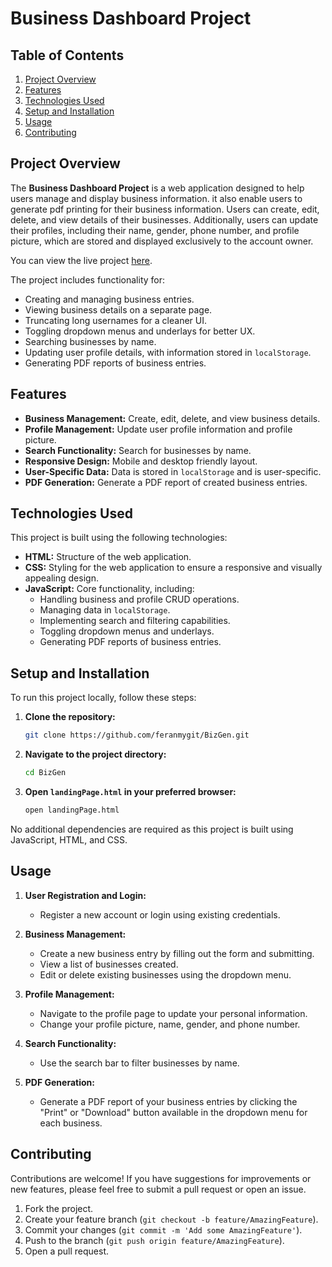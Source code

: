 # Business Dashboard Project

## Table of Contents
1. [Project Overview](#project-overview)
2. [Features](#features)
3. [Technologies Used](#technologies-used)
4. [Setup and Installation](#setup-and-installation)
5. [Usage](#usage)
6. [Contributing](#contributing)

## Project Overview

The **Business Dashboard Project** is a web application designed to help users manage and display business information. it also enable users to generate pdf printing for their business information. Users can create, edit, delete, and view details of their businesses. Additionally, users can update their profiles, including their name, gender, phone number, and profile picture, which are stored and displayed exclusively to the account owner.

You can view the live project [here](https://feranmygit.github.io/BizGen/).

The project includes functionality for:
- Creating and managing business entries.
- Viewing business details on a separate page.
- Truncating long usernames for a cleaner UI.
- Toggling dropdown menus and underlays for better UX.
- Searching businesses by name.
- Updating user profile details, with information stored in `localStorage`.
- Generating PDF reports of business entries.

## Features

- **Business Management:** Create, edit, delete, and view business details.
- **Profile Management:** Update user profile information and profile picture.
- **Search Functionality:** Search for businesses by name.
- **Responsive Design:** Mobile and desktop friendly layout.
- **User-Specific Data:** Data is stored in `localStorage` and is user-specific.
- **PDF Generation:** Generate a PDF report of created business entries.

## Technologies Used

This project is built using the following technologies:

- **HTML:** Structure of the web application.
- **CSS:** Styling for the web application to ensure a responsive and visually appealing design.
- **JavaScript:** Core functionality, including:
  - Handling business and profile CRUD operations.
  - Managing data in `localStorage`.
  - Implementing search and filtering capabilities.
  - Toggling dropdown menus and underlays.
  - Generating PDF reports of business entries.

## Setup and Installation

To run this project locally, follow these steps:

1. **Clone the repository:**
    ```sh
    git clone https://github.com/feranmygit/BizGen.git
    ```

2. **Navigate to the project directory:**
    ```sh
    cd BizGen
    ```

3. **Open `landingPage.html` in your preferred browser:**
    ```sh
    open landingPage.html
    ```

No additional dependencies are required as this project is built using JavaScript, HTML, and CSS.

## Usage

1. **User Registration and Login:**
   - Register a new account or login using existing credentials.

2. **Business Management:**
   - Create a new business entry by filling out the form and submitting.
   - View a list of businesses created.
   - Edit or delete existing businesses using the dropdown menu.

3. **Profile Management:**
   - Navigate to the profile page to update your personal information.
   - Change your profile picture, name, gender, and phone number.

4. **Search Functionality:**
   - Use the search bar to filter businesses by name.

5. **PDF Generation:**
   - Generate a PDF report of your business entries by clicking the "Print" or "Download" button available in the dropdown menu for each business.

## Contributing

Contributions are welcome! If you have suggestions for improvements or new features, please feel free to submit a pull request or open an issue.

1. Fork the project.
2. Create your feature branch (`git checkout -b feature/AmazingFeature`).
3. Commit your changes (`git commit -m 'Add some AmazingFeature'`).
4. Push to the branch (`git push origin feature/AmazingFeature`).
5. Open a pull request.


